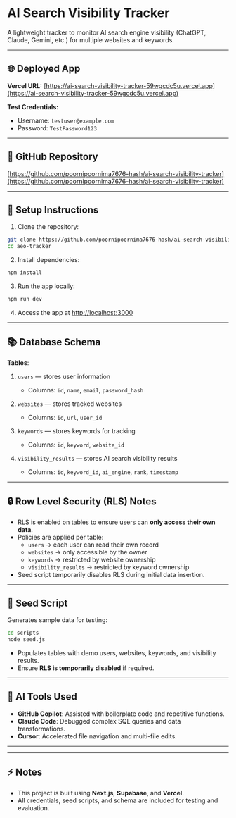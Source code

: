 # AI Search Visibility Tracker

A lightweight tracker to monitor AI search engine visibility (ChatGPT, Claude, Gemini, etc.) for multiple websites and keywords.

---

## 🌐 Deployed App

**Vercel URL:** [https://ai-search-visibility-tracker-59wgcdc5u.vercel.app](https://ai-search-visibility-tracker-59wgcdc5u.vercel.app)

**Test Credentials:**
- Username: `testuser@example.com`
- Password: `TestPassword123`

---

## 💾 GitHub Repository

[https://github.com/poornipoornima7676-hash/ai-search-visibility-tracker](https://github.com/poornipoornima7676-hash/ai-search-visibility-tracker)

---

## 🚀 Setup Instructions

1. Clone the repository:
```bash
git clone https://github.com/poornipoornima7676-hash/ai-search-visibility-tracker.git
cd aeo-tracker
```

2. Install dependencies:
```bash
npm install
```

3. Run the app locally:
```bash
npm run dev
```

4. Access the app at [http://localhost:3000](http://localhost:3000)

---

## 📚 Database Schema

**Tables**:

1. `users` — stores user information
   - Columns: `id`, `name`, `email`, `password_hash`

2. `websites` — stores tracked websites
   - Columns: `id`, `url`, `user_id`

3. `keywords` — stores keywords for tracking
   - Columns: `id`, `keyword`, `website_id`

4. `visibility_results` — stores AI search visibility results
   - Columns: `id`, `keyword_id`, `ai_engine`, `rank`, `timestamp`

---

## 🔒 Row Level Security (RLS) Notes

- RLS is enabled on tables to ensure users can **only access their own data**.
- Policies are applied per table:
  - `users` → each user can read their own record
  - `websites` → only accessible by the owner
  - `keywords` → restricted by website ownership
  - `visibility_results` → restricted by keyword ownership
- Seed script temporarily disables RLS during initial data insertion.

---

## 📑 Seed Script

Generates sample data for testing:
```bash
cd scripts
node seed.js
```
- Populates tables with demo users, websites, keywords, and visibility results.
- Ensure **RLS is temporarily disabled** if required.

---

## 🔧 AI Tools Used

- **GitHub Copilot**: Assisted with boilerplate code and repetitive functions.
- **Claude Code**: Debugged complex SQL queries and data transformations.
- **Cursor**: Accelerated file navigation and multi-file edits.

---

---

## ⚡ Notes

- This project is built using **Next.js**, **Supabase**, and **Vercel**.
- All credentials, seed scripts, and schema are included for testing and evaluation.
